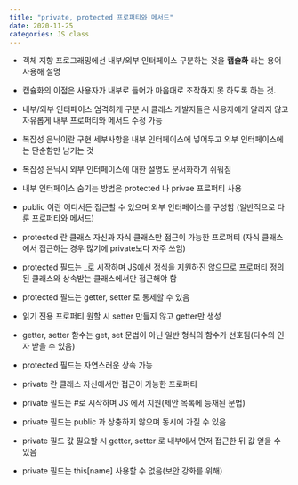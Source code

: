```yaml
---
title: "private, protected 프로퍼티와 메서드"
date: 2020-11-25
categories: JS class
---
```


- 객체 지향 프로그래밍에선 내부/외부 인터페이스 구분하는 것을 **캡슐화** 라는 용어 사용해 설명

- 캡슐화의 이점은 사용자가 내부로 들어가 마음대로 조작하지 못 하도록 하는 것.

- 내부/외부 인터페이스 엄격하게 구분 시 클래스 개발자들은 사용자에게 알리지 않고 자유롭게 내부 프로퍼티와 메서드 수정 가능

- 복잡성 은닉이란 구현 세부사항을 내부 인터페이스에 넣어두고 외부 인터페이스에는 단순함만 남기는 것

- 복잡성 은닉시 외부 인터페이스에 대한 설명도 문서화하기 쉬워짐

- 내부 인터페이스 숨기는 방법은 protected 나 privae 프로퍼티 사용   

- public 이란 어디서든 접근할 수 있으며 외부 인터페이스를 구성함 (일반적으로 다룬 프로퍼티와 메서드)

- protected 란 클래스 자신과 자식 클래스만 접근이 가능한 프로퍼티 (자식 클래스에서 접근하는 경우 많기에 private보다 자주 쓰임)

- protected 필드는 \_로 시작하며 JS에선 정식을 지원하진 않으므로 프로퍼티 정의된 클래스와 상속받는 클래스에서만 접근해야 함

- protected 필드는 getter, setter 로 통제할 수 있음

- 읽기 전용 프로퍼티 원할 시 setter 만들지 않고 getter만 생성

- getter, setter 함수는 get, set 문법이 아닌 일반 형식의 함수가 선호됨(다수의 인자 받을 수 있음)

- protected 필드는 자연스러운 상속 가능

- private 란 클래스 자신에서만 접근이 가능한 프로퍼티

- private 필드는 #로 시작하며 JS 에서 지원(제안 목록에 등재된 문법)

- private 필드는 public 과 상충하지 않으며 동시에 가질 수 있음

- private 필드 값 필요할 시 getter, setter 로 내부에서 먼저 접근한 뒤 값 얻을 수 있음

- private 필드는 this[name] 사용할 수 없음(보안 강화를 위해)
